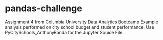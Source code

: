 # pandas-challenge
Assignment 4 from Columbia University Data Analytics Bootcamp
Example analysis performed on city school budget and student performance.
Use PyCitySchools_AnthonyBanda for the Jupyter Source File.
